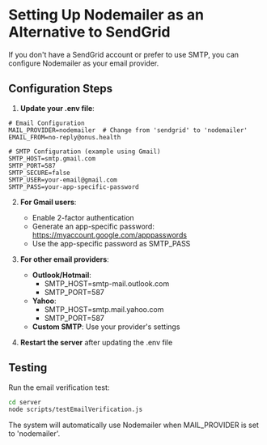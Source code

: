 # Setting Up Nodemailer as an Alternative to SendGrid

If you don't have a SendGrid account or prefer to use SMTP, you can configure Nodemailer as your email provider.

## Configuration Steps

1. **Update your .env file**:

```env
# Email Configuration
MAIL_PROVIDER=nodemailer  # Change from 'sendgrid' to 'nodemailer'
EMAIL_FROM=no-reply@onus.health

# SMTP Configuration (example using Gmail)
SMTP_HOST=smtp.gmail.com
SMTP_PORT=587
SMTP_SECURE=false
SMTP_USER=your-email@gmail.com
SMTP_PASS=your-app-specific-password
```

2. **For Gmail users**:
   - Enable 2-factor authentication
   - Generate an app-specific password: https://myaccount.google.com/apppasswords
   - Use the app-specific password as SMTP_PASS

3. **For other email providers**:
   - **Outlook/Hotmail**:
     - SMTP_HOST=smtp-mail.outlook.com
     - SMTP_PORT=587
   - **Yahoo**:
     - SMTP_HOST=smtp.mail.yahoo.com
     - SMTP_PORT=587
   - **Custom SMTP**: Use your provider's settings

4. **Restart the server** after updating the .env file

## Testing

Run the email verification test:
```bash
cd server
node scripts/testEmailVerification.js
```

The system will automatically use Nodemailer when MAIL_PROVIDER is set to 'nodemailer'. 
